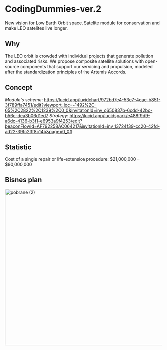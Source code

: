 # CodingDummies-ver.2
New vision for Low Earth Orbit space. Satelite module for conservation and make LEO satelites live longer. 
## Why
The LEO orbit is crowded with individual projects that generate pollution and associated risks. We propose composite satellite solutions with open-source components that support our servicing and propulsion, modeled after the standardization principles of the Artemis Accords.
## Concept
*Module's scheme*: https://lucid.app/lucidchart/972bd7e4-53e7-4eae-b851-3f789ffa7451/edit?viewport_loc=-1492%2C-65%2C2822%2C1239%2C0_0&invitationId=inv_c650837b-6cdd-42bc-b56c-dea3b06d1ed7
*Strategy*: https://lucid.app/lucidspark/e488f9d9-a6dc-4136-b3f1-e6953a9f4253/edit?beaconFlowId=AF792258AC064217&invitationId=inv_13724f39-cc20-42fd-ad22-39fc23f8c14b&page=0_0#
## Statistic
Cost of a single repair or life-extension procedure: $21,000,000 – $90,000,000

## Bisnes plan

<img width="800" height="500" alt="pobrane (2)" src="https://github.com/user-attachments/assets/0477d21d-6865-406f-bc0a-44fe4fd58f55" />
